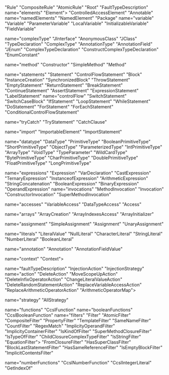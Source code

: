"Rule"
"CompositeRule"
"AtomicRule"
"Root"
"FaultTypeDescription"
name="elements"
"Element">
"ControlledAccessElement"
"Annotable"
name="namedElements"
"NamedElement"
"Package"
name="variable"
"Variable"
"ParameterVariable"
"LocalVariable"
"InitializableVariable"
"FieldVariable"

name="complexType"
"JInterface"
"AnonymousClass"
"JClass"
"TypeDeclaration"
"ComplexType"
"AnnotationType"
"AnnotationField"
"JEnum"
"ComplexTypeDeclaration"
"ConstructComplexTypeDeclaration"
"EnumConstant"

name="method"
"Constructor"
"SimpleMethod"
"Method"


name="statements"
"Statement"
"ControlFlowStatement"
"Block"
"InstanceCreation"
"SynchronizedBlock"
"ThrowStatement"
"EmptyStatement"
"ReturnStatement"
"BreakStatement"
"ContinueStatement"
"AssertStatement"
"ExpressionStatement"
"LabelStatement"
name="controlFlow"
"SwitchStatement"
"SwitchCaseBlock"
"IfStatement"
"LoopStatement"
"WhileStatement"
"DoStatement"
"ForStatement"
"ForEachStatement"
"ConditionalControlFlowStatement"

name="tryCatch"
"TryStatement"
"CatchClause"

name="import"
"ImportableElement"
"ImportStatement"


name="datatype"
"DataType"
"PrimitiveType"
"BooleanPrimitiveType"
"ShortPrimitiveType"
"ObjectType"
"ParameterizedType"
"IntPrimitiveType"
"ArrayType"
"VoidType"
"TypeParameter"
"WildCardType"
"BytePrimitiveType"
"CharPrimitiveType"
"DoublePrimitiveType"
"FloatPrimitiveType"
"LongPrimitiveType"

name="expressions"
"Expression"
"VarDeclaration"
"CastExpression"
"TernaryExpression"
"InstanceofExpression"
"ArithmeticExpression"
"StringConcatenation"
"BooleanExpression"
"BinaryExpression"
"OperandExpression"
name="invocations"
"MethodInvocation"
"Invocation"
"ConstructorInvocation"
"SuperMethodInvocation"

name="accesses"
"VariableAccess"
"DataTypeAccess"
"Access"

name="arrays"
"ArrayCreation"
"ArrayIndexesAccess"
"ArrayInitializer"

name="assignment"
"SimpleAssignment"
"Assignment"
"UnaryAssignment"

name="literals"
"LiteralValue"
"NullLiteral"
"CharacterLiteral"
"StringLiteral"
"NumberLiteral"
"BooleanLiteral"

name="annotation"
"Annotation"
"AnnotationFieldValue"



name="context"
"Context">

name="faultTypeDescription"
"InjectionAction"
"InjectionStrategy"
name="action"
"DeleteAction"
"MoveScopeUpAction"
"DeleteInfixOperatorAction"
"ChangeLiteralValueAction"
"DeleteRandomStatementAction"
"ReplaceVariableAccessAction"
"ReplaceArithmeticOperatorAction"
"ArithmeticOperatorMap">

name="strategy"
"AllStrategy"


name="functions"
"CcslFunction"
name="booleanFunctions"
"CcslBooleanFunction"
name="filters"
"Filter"
"AtomicFilter"
"CompositeFilter"
"PropertyFilter"
"TemplateFilter"
"SameNameFilter"
"CountFilter"
"RegexMatch"
"ImplicityOperandFilter"
"ImplicityContainerFilter"
"IsKindOfFilter"
"SuperMethodClosureFilter"
"IsTypeOfFilter"
"ChildClosureComplexTypeFilter"
"IsStringFilter"
"EquationFilter">
"FromClosureFilter"
"HasSuperClassFilter"
"BlockLastStatementFilter"
"HasSameReferenceFilter"
"IsEmptyBlockFilter"
"ImplicitContentsFilter"


name="numberFunctions"
"CcslNumberFunction"
"CcslIntegerLiteral"
"GetIndexOf"


